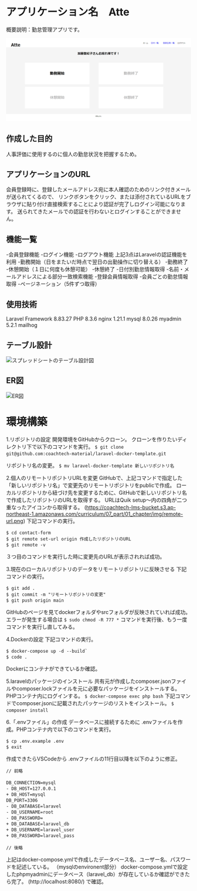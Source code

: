 # アプリケーション名　Atte
概要説明：勤怠管理アプリです。

![アプリのトップ画面](./docs/top_screen.png)

## 作成した目的
人事評価に使用するのに個人の勤怠状況を把握するため。

## アプリケーションのURL

会員登録時に、登録したメールアドレス宛に本人確認のためのリンク付きメールが送られてくるので、
リンクボタンをクリック、または添付されているURLをブラウザに貼り付け直接検索することにより認証が完了しログイン可能になります。
送られてきたメールでの認証を行わないとログインすることができません。

## 機能一覧
-会員登録機能
-ログイン機能
-ログアウト機能
上記3点はLaravelの認証機能を利用
-勤務開始（日をまたいだ時点で翌日の出勤操作に切り替える）
-勤務終了
-休憩開始（１日に何度も休憩可能）
-休憩終了
-日付別勤怠情報取得
-名前・メールアドレスによる部分一致検索機能
-登録会員情報取得
-会員ごとの勤怠情報取得
-ページネーション（5件ずつ取得）

## 使用技術
Laravel Framework 8.83.27
PHP 8.3.6
nginx 1.21.1
mysql 8.0.26
myadmin 5.2.1
mailhog

## テーブル設計
![スプレッドシートのテーブル設計図](https://docs.google.com/spreadsheets/d/1lC1426WgydyIdgmm7YUPgolBS4aHdJD6K7-AQLBRrL8/edit?pli=1&gid=1844436133#gid=1844436133&range=A1:F30)

## ER図
![ER図](./docs/drawio.png)

# 環境構築
1.リポジトリの設定
開発環境をGitHubからクローン。
クローンを作りたいディレクトリ下で以下のコマンドを実行。
`$ git clone git@github.com:coachtech-material/laravel-docker-template.git`

リポジトリ名の変更。
`$ mv laravel-docker-template 新しいリポジトリ名`

2.個人のリモートリポジトリURLを変更
GitHubで、上記コマンドで指定した「新しいリポジトリ名」で変更先のリモートリポジトリをpublicで作成。
ローカルリポジトリから紐づけ先を変更するために、GitHubで新しいリポジトリ名で作成したリポジトリのURLを取得する。
URLはQuik setup～内の四角が二つ重なったアイコンから取得する。
(https://coachtech-lms-bucket.s3.ap-northeast-1.amazonaws.com/curriculum/07_part/01_chapter/img/remote-url.png)
下記コマンドの実行。
```
$ cd contact-form
$ git remote set-url origin 作成したリポジトリのURL
$ git remote -v
```
３つ目のコマンドを実行した時に変更先のURLが表示されれば成功。

3.現在のローカルリポジトリのデータをリモートリポジトリに反映させる
下記コマンドの実行。
```
$ git add .
$ git commit -m "リモートリポジトリの変更"
$ git push origin main
```
GitHubのページを見てdockerフォルダやsrcフォルダが反映されていれば成功。
エラーが発生する場合は
`$ sudo chmod -R 777 *`
コマンドを実行後、もう一度コマンドを実行し直してみる。

4.Dockerの設定
下記コマンドの実行。
```
$ docker-compose up -d --build`
$ code .
```
Dockerにコンテナができているか確認。

5.laravelのパッケージのインストール
共有元が作成したcomposer.jsonファイルやcomposer.lockファイルを元に必要なパッケージをインストールする。
PHPコンテナ内にログインする。
`$ docker-compose exec php bash`
下記コマンドでcomposer.jsonに記載されたパッケージのリストをインストール。
`$ composer install`

6.「.envファイル」の作成
データベースに接続するために .envファイルを作成。PHPコンテナ内で以下のコマンドを実行。
```
$ cp .env.example .env
$ exit
```
作成できたらVSCodeから .envファイルの11行目以降を以下のように修正。
```
// 前略

DB_CONNECTION=mysql
- DB_HOST=127.0.0.1
+ DB_HOST=mysql
DB_PORT=3306
- DB_DATABASE=laravel
- DB_USERNAME=root
- DB_PASSWORD=
+ DB_DATABASE=laravel_db
+ DB_USERNAME=laravel_user
+ DB_PASSWORD=laravel_pass

// 後略
```
上記はdocker-compose.ymlで作成したデータベース名、ユーザー名、パスワードを記述している。
（mysqlのenvironent部分）
docker-compose.ymlで設定したphpmyadminにデータベース（laravel_db）が存在しているか確認ができたら完了。
(http://localhost:8080/) で確認。
